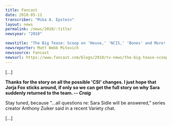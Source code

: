 ```yaml
---
title: Fancast
date: 2010-05-11
transcriber: "Mika A. Epstein"
layout: news
permalink: /news/2010/:title/
newsyear: "2010"

newstitle: "The Big Tease: Scoop on 'House,' 'NCIS,' 'Bones' and More!  "
newsreporter: Matt Webb Mitovich
newssource: Fancast
newsurl: https://www.fancast.com/blogs/2010/tv-news/the-big-tease-scoop-on-house-ncis-bones-and-more/
---
```


[...]

**Thanks for the story on all the possible 'CSI' changes. I just hope that Jorja Fox sticks around, if only so we can get the full story on why Sara suddenly returned to the team. -- _Craig_**

Stay tuned, because "...all questions re: Sara Sidle will be answered," series creator Anthony Zuiker said in a recent Variety chat.

[...]
